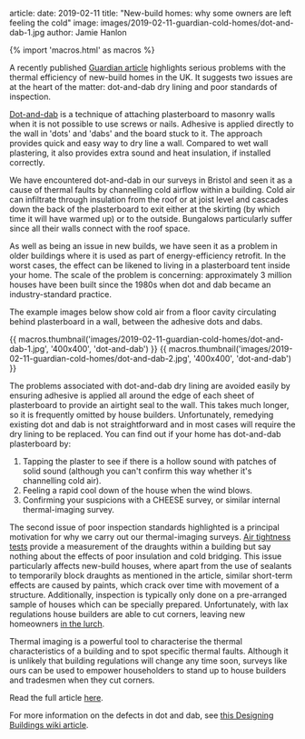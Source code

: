 article:
date: 2019-02-11
title: "New-build homes: why some owners are left feeling the cold"
image: images/2019-02-11-guardian-cold-homes/dot-and-dab-1.jpg
author: Jamie Hanlon

{% import 'macros.html' as macros %}

A recently published [Guardian article][1] highlights serious problems with the
thermal efficiency of new-build homes in the UK. It suggests two issues are at
the heart of the  matter: dot-and-dab dry lining and poor standards of
inspection.

[Dot-and-dab][2] is a technique of attaching plasterboard to masonry walls
when it is not possible to use screws or nails. Adhesive is applied directly to
the wall in 'dots' and 'dabs' and the board stuck to it. The approach provides
quick and easy way to dry line a wall. Compared to wet wall plastering, it also
provides extra sound and heat insulation, if installed correctly.

We have encountered dot-and-dab in our surveys in Bristol and seen it as a
cause of thermal faults by channelling cold airflow within a building. Cold air
can infiltrate through insulation from the roof or at joist level and cascades
down the back of the plasterboard to exit either at the skirting (by which time
it will have warmed up) or to the outside. Bungalows particularly suffer
since all their walls connect with the roof space.

As well as being an issue in new builds, we have seen it as a problem in older
buildings where it is used as part of energy-efficiency retrofit. In the worst
cases, the effect can be likened to living in a plasterboard tent inside your
home. The scale of the problem is concerning: approximately 3 million houses
have been built since the 1980s when dot and dab became an industry-standard
practice.

The example images below show cold air from a floor cavity circulating
behind plasterboard in a wall, between the adhesive dots and dabs.

<div class="text-center">
{{ macros.thumbnail('images/2019-02-11-guardian-cold-homes/dot-and-dab-1.jpg', '400x400', 'dot-and-dab') }}
{{ macros.thumbnail('images/2019-02-11-guardian-cold-homes/dot-and-dab-2.jpg', '400x400', 'dot-and-dab') }}
</div>

The problems associated with dot-and-dab dry lining are avoided easily by
ensuring adhesive is applied all around the edge of each sheet of plasterboard
to provide an airtight seal to the wall. This takes much longer, so it is
frequently omitted by house builders. Unfortunately, remedying existing
dot and dab is not straightforward and in most cases will require the dry
lining to be replaced. You can find out if your home has dot-and-dab
plasterboard by:

1. Tapping the plaster to see if there is a hollow sound with patches of solid
   sound (although you can't confirm this way whether it's channelling cold air).
2. Feeling a rapid cool down of the house when the wind blows.
3. Confirming your suspicions with a CHEESE survey, or similar internal
   thermal-imaging survey.

The second issue of poor inspection standards highlighted is a principal
motivation for why we carry out our thermal-imaging surveys. [Air tightness
tests][3] provide a measurement of the draughts within a building but say
nothing about the effects of poor insulation and cold bridging. This issue
particularly affects new-build houses, where apart from the use of sealants to
temporarily block draughts as mentioned in the article, similar short-term
effects are caused by paints, which crack over time with movement of a
structure. Additionally, inspection is typically only done on a pre-arranged
sample of houses which can be specially prepared. Unfortunately, with lax
regulations house builders are able to cut corners, leaving new homeowners [in
the lurch][4].

Thermal imaging is a powerful tool to characterise the thermal characteristics
of a building and to spot specific thermal faults. Although it is unlikely that
building regulations will change any time soon, surveys like ours can be used
to empower householders to stand up to house builders and tradesmen when they
cut corners.

Read the full article [here][1].

For more information on the defects in dot and dab, see [this Designing
Buildings wiki article][5].

[1]: https://www.theguardian.com/money/2019/feb/02/new-build-homes-why-some-owners-are-left-feeling-the-cold
[2]: https://www.diydoctor.org.uk/projects/dot-and-dab-plasterboard.htm
[3]: http://www.nhbc.co.uk/ProductsandServices/ConsultancyandTesting/Airleakageservices/documents/filedownload,38528,en.pdf
[4]: https://www.theconstructionindex.co.uk/news/view/26-dissatisfied-with-their-new-build-homes
[5]: https://www.designingbuildings.co.uk/wiki/Defects_in_dot_and_dab
